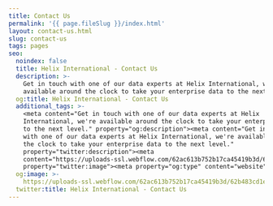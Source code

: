 ```yaml
---
title: Contact Us
permalink: '{{ page.fileSlug }}/index.html'
layout: contact-us.html
slug: contact-us
tags: pages
seo:
  noindex: false
  title: Helix International - Contact Us
  description: >-
    Get in touch with one of our data experts at Helix International, we're
    available around the clock to take your enterprise data to the next level.
  og:title: Helix International - Contact Us
  additional_tags: >-
    <meta content="Get in touch with one of our data experts at Helix
    International, we're available around the clock to take your enterprise data
    to the next level." property="og:description"><meta content="Get in touch
    with one of our data experts at Helix International, we're available around
    the clock to take your enterprise data to the next level."
    property="twitter:description"><meta
    content="https://uploads-ssl.webflow.com/62ac613b752b17ca45419b3d/62b483cd1ef6205d18fd6507_meta-image.png"
    property="twitter:image"><meta property="og:type" content="website">
  og:image: >-
    https://uploads-ssl.webflow.com/62ac613b752b17ca45419b3d/62b483cd1ef6205d18fd6507_meta-image.png
  twitter:title: Helix International - Contact Us
---
```



